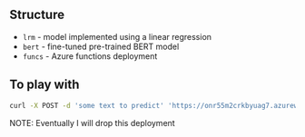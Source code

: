 ## Structure

- `lrm` - model implemented using a linear regression
- `bert` - fine-tuned pre-trained BERT model
- `funcs` - Azure functions deployment

## To play with

```sh
curl -X POST -d 'some text to predict' 'https://onr55m2crkbyuag7.azurewebsites.net/api/predict'
```

NOTE: Eventually I will drop this deployment
